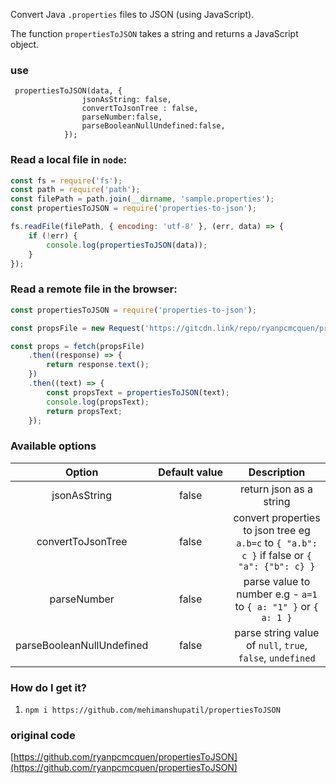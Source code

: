 Convert Java `.properties` files to JSON (using JavaScript).

The function `propertiesToJSON` takes a string and returns
a JavaScript object.

### use

```
 propertiesToJSON(data, {
                jsonAsString: false,
                convertToJsonTree : false,
                parseNumber:false,
                parseBooleanNullUndefined:false,
            });
```

### Read a local file in `node`:

```js
const fs = require('fs');
const path = require('path');
const filePath = path.join(__dirname, 'sample.properties');
const propertiesToJSON = require('properties-to-json');

fs.readFile(filePath, { encoding: 'utf-8' }, (err, data) => {
    if (!err) {
        console.log(propertiesToJSON(data));
    }
});
```

### Read a remote file in the browser:

```js
const propertiesToJSON = require('properties-to-json');

const propsFile = new Request('https://gitcdn.link/repo/ryanpcmcquen/propertiesToJSON/master/sample.properties');

const props = fetch(propsFile)
    .then((response) => {
        return response.text();
    })
    .then((text) => {
        const propsText = propertiesToJSON(text);
        console.log(propsText);
        return propsText;
    });
```

### Available options

|          Option           | Default&#160;value |                                         Description                                          |
| :-----------------------: | :----------------: | :------------------------------------------------------------------------------------------: |
|       jsonAsString        |       false        |                                   return json as a string                                    |
|     convertToJsonTree     |       false        | convert properties to json tree eg `a.b=c` to `{ "a.b": c }` if false or `{ "a": {"b": c} }` |
|        parseNumber        |       false        |               parse value to number e.g - `a=1` to `{ a: "1" }` or `{ a: 1 }`                |
| parseBooleanNullUndefined |       false        |                  parse string value of `null`, `true`, `false`, `undefined`                  |

### How do I get it?

1. `npm i https://github.com/mehimanshupatil/propertiesToJSON`

### original code

[https://github.com/ryanpcmcquen/propertiesToJSON](https://github.com/ryanpcmcquen/propertiesToJSON)
